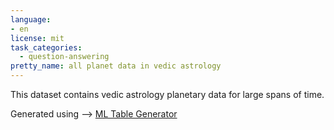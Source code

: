 ```yaml
---
language:
- en
license: mit
task_categories:
  - question-answering
pretty_name: all planet data in vedic astrology 
---
```


This dataset contains vedic astrology planetary data for large spans of time.

Generated using --> [ML Table Generator](https://github.com/user/repo/blob/branch/other_file.md)